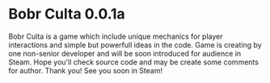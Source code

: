 # Bobr Culta 0.0.1a

Bobr Culta is a game which include unique mechanics for player interactions and simple but powerfull ideas in the code. 
Game is creating by one non-senior developer and will be soon introduced for audience in Steam. Hope you'll check source code and may be create some comments for author. 
Thank you! See you soon in Steam!
